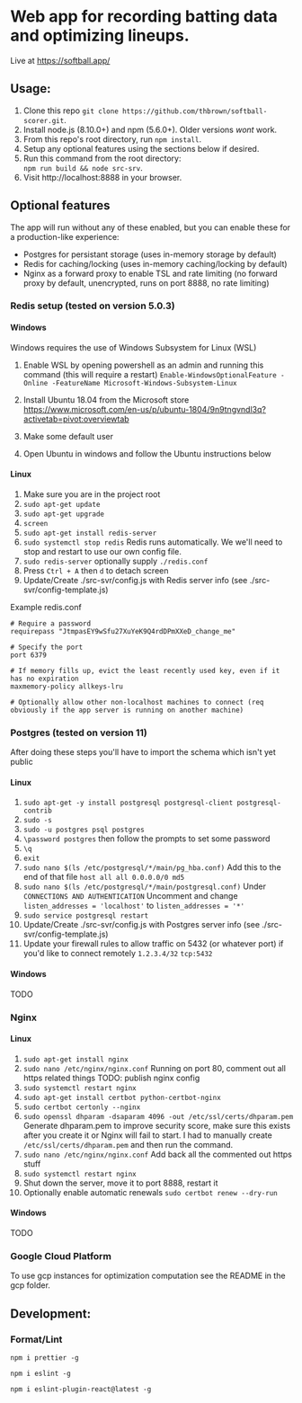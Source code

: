 # Web app for recording batting data and optimizing lineups.

Live at https://softball.app/

## Usage:

1. Clone this repo `git clone https://github.com/thbrown/softball-scorer.git`.
2. Install node.js (8.10.0+) and npm (5.6.0+). Older versions _wont_ work.
3. From this repo's root directory, run `npm install`.
4. Setup any optional features using the sections below if desired.
5. Run this command from the root directory:  
   `npm run build && node src-srv`.
6. Visit http://localhost:8888 in your browser.

## Optional features

The app will run without any of these enabled, but you can enable these for a production-like experience:

- Postgres for persistant storage (uses in-memory storage by default)
- Redis for caching/locking (uses in-memory caching/locking by default)
- Nginx as a forward proxy to enable TSL and rate limiting (no forward proxy by default, unencrypted, runs on port 8888, no rate limiting)

### Redis setup (tested on version 5.0.3)

#### Windows

Windows requires the use of Windows Subsystem for Linux (WSL)

1. Enable WSL by opening powershell as an admin and running this command (this will require a restart)
   `Enable-WindowsOptionalFeature -Online -FeatureName Microsoft-Windows-Subsystem-Linux`

2. Install Ubuntu 18.04 from the Microsoft store
   https://www.microsoft.com/en-us/p/ubuntu-1804/9n9tngvndl3q?activetab=pivot:overviewtab

3. Make some default user

4. Open Ubuntu in windows and follow the Ubuntu instructions below

#### Linux

1. Make sure you are in the project root
1. `sudo apt-get update`
1. `sudo apt-get upgrade`
1. `screen`
1. `sudo apt-get install redis-server`
1. `sudo systemctl stop redis` Redis runs automatically. We we'll need to stop and restart to use our own config file.
1. `sudo redis-server` optionally supply `./redis.conf`
1. Press `Ctrl + A` then `d` to detach screen
1. Update/Create ./src-svr/config.js with Redis server info (see ./src-svr/config-template.js)

Example redis.conf

```
# Require a password
requirepass "JtmpasEY9wSfu27XuYeK9Q4rdDPmXXeD_change_me"

# Specify the port
port 6379

# If memory fills up, evict the least recently used key, even if it has no expiration
maxmemory-policy allkeys-lru

# Optionally allow other non-localhost machines to connect (req obviously if the app server is running on another machine)
```

### Postgres (tested on version 11)

After doing these steps you'll have to import the schema which isn't yet public

#### Linux

1. `sudo apt-get -y install postgresql postgresql-client postgresql-contrib`
1. `sudo -s`
1. `sudo -u postgres psql postgres`
1. `\password postgres` then follow the prompts to set some password
1. `\q`
1. `exit`
1. `sudo nano $(ls /etc/postgresql/*/main/pg_hba.conf)`
   Add this to the end of that file
   `host all all 0.0.0.0/0 md5`
1. `sudo nano $(ls /etc/postgresql/*/main/postgresql.conf)`
   Under `CONNECTIONS AND AUTHENTICATION` Uncomment and change `listen_addresses = 'localhost'` to `listen_addresses = '*'`
1. `sudo service postgresql restart`
1. Update/Create ./src-svr/config.js with Postgres server info (see ./src-svr/config-template.js)
1. Update your firewall rules to allow traffic on 5432 (or whatever port) if you'd like to connect remotely `1.2.3.4/32` `tcp:5432`

#### Windows

TODO

### Nginx

#### Linux

1. `sudo apt-get install nginx`
1. `sudo nano /etc/nginx/nginx.conf`
   Running on port 80, comment out all https related things
   TODO: publish nginx config
1. `sudo systemctl restart nginx`
1. `sudo apt-get install certbot python-certbot-nginx`
1. `sudo certbot certonly --nginx`
1. `sudo openssl dhparam -dsaparam 4096 -out /etc/ssl/certs/dhparam.pem` Generate dhparam.pem to improve security score, make sure this exists after you create it or Nginx will fail to start. I had to manually create `/etc/ssl/certs/dhparam.pem` and then run the command.
1. `sudo nano /etc/nginx/nginx.conf`
   Add back all the commented out https stuff
1. `sudo systemctl restart nginx`
1. Shut down the server, move it to port 8888, restart it
1. Optionally enable automatic renewals `sudo certbot renew --dry-run`

#### Windows

TODO

### Google Cloud Platform

To use gcp instances for optimization computation see the README in the gcp folder.

## Development:

### Format/Lint

`npm i prettier -g`

`npm i eslint -g`

`npm i eslint-plugin-react@latest -g`
